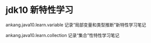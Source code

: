 # jdk10 新特性学习

ankang.java10.learn.variable 记录“局部变量和类型推断”新特性学习笔记

ankang.java10.learn.collection 记录“集合”性特性学习笔记
